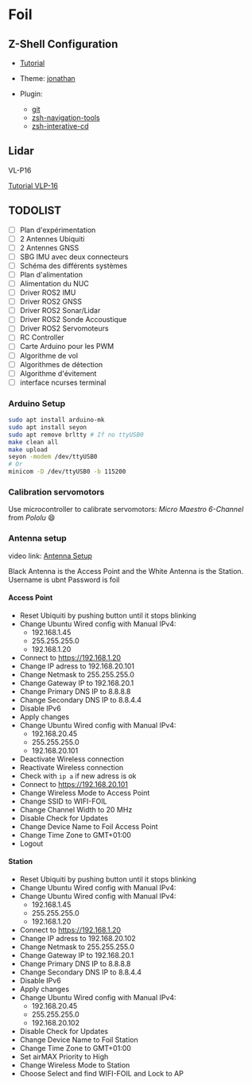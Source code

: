 # Foil

## Z-Shell Configuration

<!-- Tutorial link -->
- [Tutorial](https://vitux.com/ubuntu-zsh-shell/)
- Theme: [jonathan](https://github.com/ohmyzsh/ohmyzsh/wiki/Themes#jonathan)
- Plugin:

  - [git](https://github.com/ohmyzsh/ohmyzsh/tree/master/plugins/git)
  - [zsh-navigation-tools](https://github.com/ohmyzsh/ohmyzsh/tree/master/plugins/zsh-navigation-tools)
  - [zsh-interative-cd](https://github.com/ohmyzsh/ohmyzsh/tree/master/plugins/zsh-interactive-cd)

## Lidar

VL-P16
<!-- Tutorial ROS2? -->
[Tutorial VLP-16](http://wiki.ros.org/velodyne/Tutorials/Getting%20Started%20with%20the%20Velodyne%20VLP16)

## TODOLIST

- [ ] Plan d'expérimentation
- [ ] 2 Antennes Ubiquiti
- [ ] 2 Antennes GNSS
- [ ] SBG IMU avec deux connecteurs
- [ ] Schéma des différents systèmes
- [ ] Plan d'alimentation
- [ ] Alimentation du NUC
- [ ] Driver ROS2 IMU
- [ ] Driver ROS2 GNSS
- [ ] Driver ROS2 Sonar/Lidar
- [ ] Driver ROS2 Sonde Accoustique
- [ ] Driver ROS2 Servomoteurs
- [ ] RC Controller
- [ ] Carte Arduino pour les PWM
- [ ] Algorithme de vol
- [ ] Algorithmes de détection
- [ ] Algorithme d'évitement
- [ ] interface ncurses terminal

### Arduino Setup

```bash
sudo apt install arduino-mk
sudo apt install seyon
sudo apt remove brltty # If no ttyUSB0
make clean all
make upload
seyon -modem /dev/ttyUSB0
# Or
minicom -D /dev/ttyUSB0 -b 115200
```

### Calibration servomotors

Use microcontroller to calibrate servomotors: *Micro Maestro 6-Channel* from *Pololu* :smile:

### Antenna setup

video link: [Antenna Setup](https://www.youtube.com/watch?v=jPwG0O03uEA)

Black Antenna is the Access Point and the White Antenna is the Station.
Username is ubnt
Password is foil

#### Access Point

- Reset Ubiquiti by pushing button until it stops blinking
- Change Ubuntu Wired config with Manual IPv4:
  - 192.168.1.45
  - 255.255.255.0
  - 192.168.1.20
- Connect to https://192.168.1.20
- Change IP adress to 192.168.20.101
- Change Netmask to 255.255.255.0
- Change Gateway IP to 192.168.20.1
- Change Primary DNS IP to 8.8.8.8
- Change Secondary DNS IP to 8.8.4.4
- Disable IPv6
- Apply changes
- Change Ubuntu Wired config with Manual IPv4:
  - 192.168.20.45
  - 255.255.255.0
  - 192.168.20.101
- Deactivate Wireless connection
- Reactivate Wireless connection
- Check with `ip a` if new adress is ok
- Connect to https://192.168.20.101
- Change Wireless Mode to Access Point
- Change SSID to WIFI-FOIL
- Change Channel Width to 20 MHz
- Disable Check for Updates
- Change Device Name to Foil Access Point
- Change Time Zone to GMT+01:00
- Logout
  
#### Station

- Reset Ubiquiti by pushing button until it stops blinking
- Change Ubuntu Wired config with Manual IPv4:
- Change Ubuntu Wired config with Manual IPv4:
  - 192.168.1.45
  - 255.255.255.0
  - 192.168.1.20
- Connect to https://192.168.1.20
- Change IP adress to 192.168.20.102
- Change Netmask to 255.255.255.0
- Change Gateway IP to 192.168.20.1
- Change Primary DNS IP to 8.8.8.8
- Change Secondary DNS IP to 8.8.4.4
- Disable IPv6
- Apply changes
- Change Ubuntu Wired config with Manual IPv4:
  - 192.168.20.45
  - 255.255.255.0
  - 192.168.20.102
- Disable Check for Updates
- Change Device Name to Foil Station
- Change Time Zone to GMT+01:00
- Set airMAX Priority to High
- Change Wireless Mode to Station
- Choose Select and find WIFI-FOIL and Lock to AP
